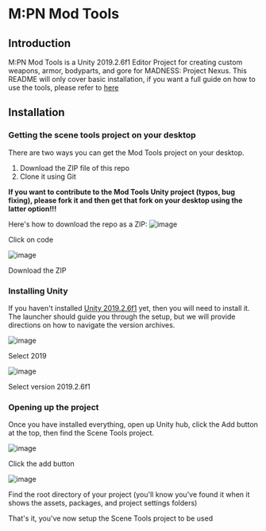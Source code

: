 # M:PN Mod Tools
## Introduction
M:PN Mod Tools is a Unity 2019.2.6f1 Editor Project for creating custom weapons, armor, bodyparts, and gore for MADNESS: Project Nexus. This README will only cover basic installation, if you want a full guide on how to use the tools, please refer to [here](https://docs.google.com/document/d/1f_RbQGE45CY8no6mFuVGTaOTF7XnaK7yq5tJXty_JSA)
## Installation
### Getting the scene tools project on your desktop
There are two ways you can get the Mod Tools project on your desktop.
1. Download the ZIP file of this repo
2. Clone it using Git

**If you want to contribute to the Mod Tools Unity project (typos, bug fixing), please fork it and then get that fork on your desktop using the latter option!!!**

Here's how to download the repo as a ZIP:
![image](https://github.com/user-attachments/assets/11f64553-0e50-4cd8-93c6-5b1dd5e89af3)

Click on code

![image](https://github.com/user-attachments/assets/7a7b0700-75a2-47db-b966-0fb5c20430d3)

Download the ZIP
### Installing Unity
If you haven't installed [Unity 2019.2.6f1](https://unity.com/releases/editor/archive) yet, then you will need to install it. The launcher should guide you through the setup, but we will provide directions on how to navigate the version archives.

![image](https://github.com/user-attachments/assets/36c02abb-8c07-4f05-854b-20152e55d8cc)

Select 2019

![image](https://github.com/user-attachments/assets/a5385a00-9cb1-4fb5-9bbd-50713f230fcf)

Select version 2019.2.6f1

### Opening up the project
Once you have installed everything, open up Unity hub, click the Add button at the top, then find the Scene Tools project.

![image](https://github.com/user-attachments/assets/0fcf08ee-f055-4192-b44f-28b6d774b534)

Click the add button

![image](https://github.com/user-attachments/assets/c1db3395-5c3e-4605-b6f9-7c3be16ebdf1)

Find the root directory of your project (you'll know you've found it when it shows the assets, packages, and project settings folders)

That's it, you've now setup the Scene Tools project to be used
